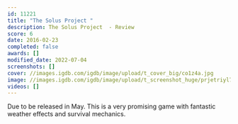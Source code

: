 ```yaml
---
id: 11221
title: "The Solus Project "
description: The Solus Project  - Review
score: 6
date: 2016-02-23
completed: false
awards: []
modified_date: 2022-07-04
screenshots: []
cover: //images.igdb.com/igdb/image/upload/t_cover_big/co1z4a.jpg
image: //images.igdb.com/igdb/image/upload/t_screenshot_huge/prjetriyl7mebkwzlacg.jpg
videos: []
---
```

Due to be released in May. This is a very promising game with fantastic weather effects and survival mechanics.